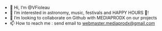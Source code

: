- 👋 Hi, I’m @VFioleau
- 👀 I’m interested in astronomy, music, festivals and HAPPY HOURS 🍻!
- 💞️ I’m looking to collaborate on Github with MEDIAPRODX on our projects
- 📫 How to reach me : send email to webmaster.mediaprodx@gmail.com

<!---
VFioleau/VFioleau is a ✨ special ✨ repository because its `README.md` (this file) appears on your GitHub profile.
You can click the Preview link to take a look at your changes.
--->
